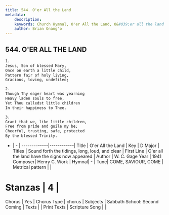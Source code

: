 ```yaml
---
title: 544. O'er All the Land
metadata:
    description: 
    keywords: Church Hymnal, O'er All the Land, O&#039;er all the land have the signs now appeared, Sound forth the tidings, long, loud, and clear
    author: Brian Onang'o
---
```



## 544. O'ER ALL THE LAND

```txt
1.
Jesus, Son of blessed Mary,
Once on earth a little child,
Pattern fair of holy living,
Gracious, loving, undefiled;

2.
Though Thy eager heart was yearning
Heavy laden souls to free,
Yet Thou calledst little children
In their happiness to Thee.

3.
Grant that we, like little children,
Free from pride and guile my be;
Cheerful, trusting, safe, protected
By the blessed Trinity.
```

- |   -  |
-------------|------------|
Title | O'er All the Land |
Key | D Major |
Titles | Sound forth the tidings, long, loud, and clear |
First Line | O&#039;er all the land have the signs now appeared |
Author | W. C. Gage
Year | 1941
Composer| Henry C. Work |
Hymnal|  - |
Tune| COME, SAVIOUR, COME |
Metrical pattern | |
# Stanzas | 4 |
Chorus | Yes |
Chorus Type | chorus |
Subjects | Sabbath School: Second Coming |
Texts |  |
Print Texts | 
Scripture Song |  |
  
